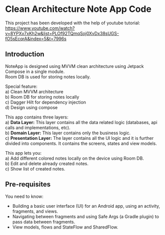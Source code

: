 Clean Architecture Note App Code
==================================

This project has been developed with the help of youtube tutorial:<br>
https://www.youtube.com/watch?v=8YPXv7xKh2w&list=PLOf92TQmqSoj0XvDx38sUGS-fO5sEcqrA&index=5&t=7996s

Introduction
------------

NoteApp is designed using MVVM clean architecture using Jetpack Compose in a single module. <br>
Room DB is used for storing notes locally. <br>

Special feature: <br>
a) Clean MVVM architecture <br>
b) Room DB for storing notes locally <br>
c) Dagger Hilt for dependency injection <br>
d) Design using compose <br>

This app contains three layers:<br>
a) <b>Data Layer:</b> This layer contains all the data related logic (databases, api calls and 
  implementations, etc).<br>
b) <b>Domain Layer:</b> This layer contains only the business logic.<br>
c) <b>Presentation Layer:</b> The layer contains all the UI logic and it is further divided into
  components. It contains the screens, states and view models. <br>

This app lets you:<br>
a) Add different colored notes locally on the device using Room DB.<br>
b) Edit and delete already created notes.<br>
c) Show list of created notes.<br>


Pre-requisites
--------------

You need to know:

* Building a basic user interface (UI) for an Android app, 
  using an activity, fragments, and views.
* Navigating between fragments and using Safe Args (a Gradle plugin) 
  to pass data between fragments.
* View models, flows and StateFlow and SharedFlow.
